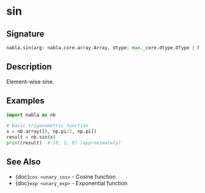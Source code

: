 # sin

## Signature

```python
nabla.sin(arg: nabla.core.array.Array, dtype: max._core.dtype.DType | None = None) -> nabla.core.array.Array
```

## Description

Element-wise sine.

## Examples

```python
import nabla as nb

# Basic trigonometric function
x = nb.array([0, np.pi/2, np.pi])
result = nb.sin(x)
print(result)  # [0, 1, 0] (approximately)
```

## See Also

- {doc}`cos <unary_cos>` - Cosine function
- {doc}`exp <unary_exp>` - Exponential function

